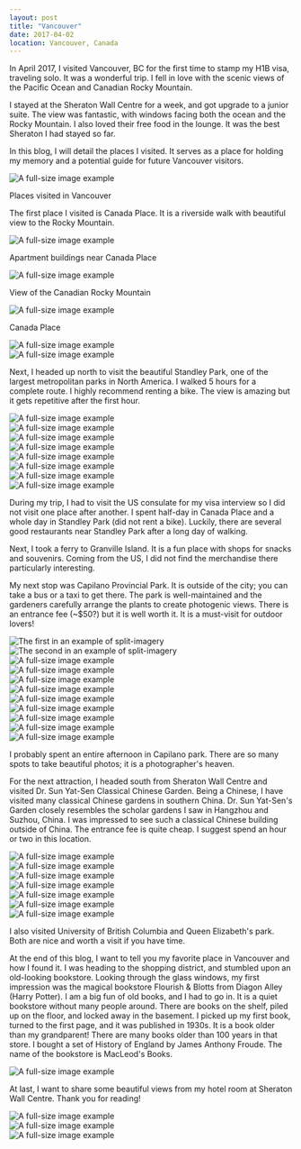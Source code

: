```yaml
---
layout: post
title: "Vancouver"
date: 2017-04-02
location: Vancouver, Canada
---
```


In April 2017, I visited Vancouver, BC for the first time to stamp my H1B visa, traveling solo. It was a wonderful trip. I fell in love with the scenic views of the Pacific Ocean and Canadian Rocky Mountain. 

I stayed at the Sheraton Wall Centre for a week, and got upgrade to a junior suite. The view was fantastic, with windows facing both the ocean and the Rocky Mountain. I also loved their free food in the lounge. It was the best Sheraton I had stayed so far. 

In this blog, I will detail the places I visited. It serves as a place for holding my memory and a potential guide for future Vancouver visitors.

<div class="post-image">
    <img src="img/vancouver/vancouver_map.png" alt="A full-size image example" />
    <p class="post-image-caption">Places visited in Vancouver</p>
</div>

The first place I visited is Canada Place. It is a riverside walk with beautiful view to the Rocky Mountain.

<div class="post-image">
    <img src="img/vancouver/1.jpg" alt="A full-size image example" />
    <p class="post-image-caption">Apartment buildings near Canada Place</p>
</div>

<div class="post-image">
    <img src="img/vancouver/2.jpg" alt="A full-size image example" />
    <p class="post-image-caption">View of the Canadian Rocky Mountain</p>
</div>

<div class="post-image">
    <img src="img/vancouver/3.jpg" alt="A full-size image example" />
    <p class="post-image-caption">Canada Place</p>
</div>

<div class="post-image">
    <img src="img/vancouver/4.jpg" alt="A full-size image example" />
</div>

<div class="post-image">
    <img src="img/vancouver/5.jpg" alt="A full-size image example" />
</div>

Next, I headed up north to visit the beautiful Standley Park, one of the largest metropolitan parks in North America. I walked 5 hours for a complete route. I highly recommend renting a bike. The view is amazing but it gets repetitive after the first hour.

<div class="post-image">
    <img src="img/vancouver/6.jpg" alt="A full-size image example" />
</div>

<div class="post-image">
    <img src="img/vancouver/7.jpg" alt="A full-size image example" />
</div>

<div class="post-image">
    <img src="img/vancouver/8.jpg" alt="A full-size image example" />
</div>

<div class="post-image">
    <img src="img/vancouver/9.jpg" alt="A full-size image example" />
</div>

<div class="post-image">
    <img src="img/vancouver/10.jpg" alt="A full-size image example" />
</div>

<div class="post-image">
    <img src="img/vancouver/11.jpg" alt="A full-size image example" />
</div>

<div class="post-image">
    <img src="img/vancouver/12.jpg" alt="A full-size image example" />
</div>

<div class="post-image">
    <img src="img/vancouver/13.jpg" alt="A full-size image example" />
</div>

During my trip, I had to visit the US consulate for my visa interview so I did not visit one place after another. I spent half-day in Canada Place and a whole day in Standley Park (did not rent a bike). Luckily, there are several good restaurants near Standley Park after a long day of walking. 

Next, I took a ferry to Granville Island. It is a fun place with shops for snacks and souvenirs. Coming from the US, I did not find the merchandise there particularly interesting. 

My next stop was ‎⁨Capilano Provincial Park⁩. It is outside of the city; you can take a bus or a taxi to get there. The park is well-maintained and the gardeners carefully arrange the plants to create photogenic views. There is an entrance fee (~$50?) but it is well worth it. It is a must-visit for outdoor lovers!

<div class="post-image post-image--split">
    <img src="img/vancouver/14.jpg" alt="The first in an example of split-imagery" />
    <img src="img/vancouver/21.jpg" alt="The second in an example of split-imagery" />
</div>

<div class="post-image">
    <img src="img/vancouver/15.jpg" alt="A full-size image example" />
</div>

<div class="post-image">
    <img src="img/vancouver/16.jpg" alt="A full-size image example" />
</div>

<div class="post-image">
    <img src="img/vancouver/17.jpg" alt="A full-size image example" />
</div>

<div class="post-image">
    <img src="img/vancouver/18.jpg" alt="A full-size image example" />
</div>

<div class="post-image">
    <img src="img/vancouver/19.jpg" alt="A full-size image example" />
</div>

<div class="post-image">
    <img src="img/vancouver/20.jpg" alt="A full-size image example" />
</div>

<div class="post-image">
    <img src="img/vancouver/22.jpg" alt="A full-size image example" />
</div>

<div class="post-image">
    <img src="img/vancouver/23.jpg" alt="A full-size image example" />
</div>

<div class="post-image">
    <img src="img/vancouver/24.jpg" alt="A full-size image example" />
</div>

I probably spent an entire afternoon in Capilano park. There are so many spots to take beautiful photos; it is a photographer's heaven. 

For the next attraction, I headed south from Sheraton Wall Centre and visited ‎⁨Dr. Sun Yat-Sen Classical Chinese Garden⁩. Being a Chinese, I have visited many classical Chinese gardens in southern China. Dr. Sun Yat-Sen's Garden closely resembles the scholar gardens I saw in Hangzhou and Suzhou, China. I was impressed to see such a classical Chinese building outside of China. The entrance fee is quite cheap. I suggest spend an hour or two in this location.
<div class="post-image">
    <img src="img/vancouver/25.jpg" alt="A full-size image example" />
</div>
<div class="post-image">
    <img src="img/vancouver/26.jpg" alt="A full-size image example" />
</div>
<div class="post-image">
    <img src="img/vancouver/27.jpg" alt="A full-size image example" />
</div>
<div class="post-image">
    <img src="img/vancouver/28.jpg" alt="A full-size image example" />
</div>
<div class="post-image">
    <img src="img/vancouver/29.jpg" alt="A full-size image example" />
</div>
<div class="post-image">
    <img src="img/vancouver/30.jpg" alt="A full-size image example" />
</div>
<div class="post-image">
    <img src="img/vancouver/31.jpg" alt="A full-size image example" />
</div>

I also visited University of British Columbia and Queen Elizabeth's park. Both are nice and worth a visit if you have time.

At the end of this blog, I want to tell you my favorite place in Vancouver and how I found it. I was heading to the shopping district, and stumbled upon an old-looking bookstore. Looking through the glass windows, my first impression was the magical bookstore Flourish & Blotts from Diagon Alley (Harry Potter). I am a big fun of old books, and I had to go in. It is a quiet bookstore without many people around. There are books on the shelf, piled up on the floor, and locked away in the basement. I picked up my first book, turned to the first page, and it was published in 1930s. It is a book older than my grandparent! There are many books older than 100 years in that store. I bought a set of History of England by James Anthony Froude. The name of the bookstore is MacLeod's Books. 
<div class="post-image">
    <img src="img/vancouver/32.jpg" alt="A full-size image example" />
</div>

At last, I want to share some beautiful views from my hotel room at Sheraton Wall Centre. Thank you for reading!
<div class="post-image">
    <img src="img/vancouver/33.jpg" alt="A full-size image example" />
</div>
<div class="post-image">
    <img src="img/vancouver/34.jpg" alt="A full-size image example" />
</div>
<div class="post-image">
    <img src="img/vancouver/35.jpg" alt="A full-size image example" />
</div>